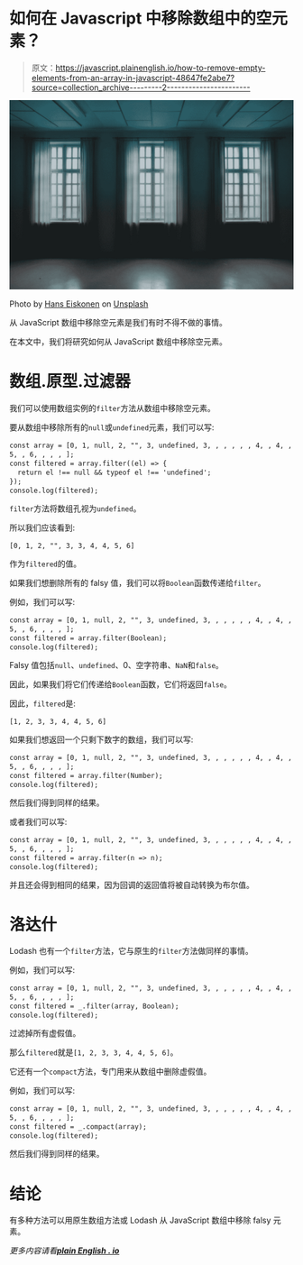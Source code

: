 # 如何在 Javascript 中移除数组中的空元素？

> 原文：<https://javascript.plainenglish.io/how-to-remove-empty-elements-from-an-array-in-javascript-48647fe2abe7?source=collection_archive---------2----------------------->

![](img/652feebde046dcf35f77596b8762cb00.png)

Photo by [Hans Eiskonen](https://unsplash.com/@eiskonen?utm_source=medium&utm_medium=referral) on [Unsplash](https://unsplash.com?utm_source=medium&utm_medium=referral)

从 JavaScript 数组中移除空元素是我们有时不得不做的事情。

在本文中，我们将研究如何从 JavaScript 数组中移除空元素。

# 数组.原型.过滤器

我们可以使用数组实例的`filter`方法从数组中移除空元素。

要从数组中移除所有的`null`或`undefined`元素，我们可以写:

```
const array = [0, 1, null, 2, "", 3, undefined, 3, , , , , , 4, , 4, , 5, , 6, , , , ];
const filtered = array.filter((el) => {
  return el !== null && typeof el !== 'undefined';
});
console.log(filtered);
```

`filter`方法将数组孔视为`undefined`。

所以我们应该看到:

```
[0, 1, 2, "", 3, 3, 4, 4, 5, 6]
```

作为`filtered`的值。

如果我们想删除所有的 falsy 值，我们可以将`Boolean`函数传递给`filter`。

例如，我们可以写:

```
const array = [0, 1, null, 2, "", 3, undefined, 3, , , , , , 4, , 4, , 5, , 6, , , , ];
const filtered = array.filter(Boolean);
console.log(filtered);
```

Falsy 值包括`null`、`undefined`、0、空字符串、`NaN`和`false`。

因此，如果我们将它们传递给`Boolean`函数，它们将返回`false`。

因此，`filtered`是:

```
[1, 2, 3, 3, 4, 4, 5, 6]
```

如果我们想返回一个只剩下数字的数组，我们可以写:

```
const array = [0, 1, null, 2, "", 3, undefined, 3, , , , , , 4, , 4, , 5, , 6, , , , ];
const filtered = array.filter(Number);
console.log(filtered);
```

然后我们得到同样的结果。

或者我们可以写:

```
const array = [0, 1, null, 2, "", 3, undefined, 3, , , , , , 4, , 4, , 5, , 6, , , , ];
const filtered = array.filter(n => n);
console.log(filtered);
```

并且还会得到相同的结果，因为回调的返回值将被自动转换为布尔值。

# 洛达什

Lodash 也有一个`filter`方法，它与原生的`filter`方法做同样的事情。

例如，我们可以写:

```
const array = [0, 1, null, 2, "", 3, undefined, 3, , , , , , 4, , 4, , 5, , 6, , , , ];
const filtered = _.filter(array, Boolean);
console.log(filtered);
```

过滤掉所有虚假值。

那么`filtered`就是`[1, 2, 3, 3, 4, 4, 5, 6]`。

它还有一个`compact`方法，专门用来从数组中删除虚假值。

例如，我们可以写:

```
const array = [0, 1, null, 2, "", 3, undefined, 3, , , , , , 4, , 4, , 5, , 6, , , , ];
const filtered = _.compact(array);
console.log(filtered);
```

然后我们得到同样的结果。

# 结论

有多种方法可以用原生数组方法或 Lodash 从 JavaScript 数组中移除 falsy 元素。

*更多内容请看*[***plain English . io***](http://plainenglish.io/)